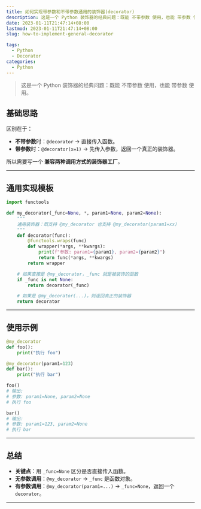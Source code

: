 ```yaml
---
title: 如何实现带参数和不带参数通用的装饰器(decorator)
description: 这是一个 Python 装饰器的经典问题：既能 不带参数 使用，也能 带参数 使用。
date: 2023-01-11T21:47:14+08:00
lastmod: 2023-01-11T21:47:14+08:00
slug: how-to-implement-general-decorator

tags:
  - Python
  - Decorator
categories:
  - Python
---
```


> 这是一个 Python 装饰器的经典问题：既能 不带参数 使用，也能 带参数 使用。

## 基础思路

区别在于：

- **不带参数**时：`@decorator` → 直接传入函数。
- **带参数**时：`@decorator(x=1)` → 先传入参数，返回一个真正的装饰器。

所以需要写一个 **兼容两种调用方式的装饰器工厂**。

---

## 通用实现模板

```python
import functools

def my_decorator(_func=None, *, param1=None, param2=None):
    """
    通用装饰器：既支持 @my_decorator 也支持 @my_decorator(param1=xx)
    """
    def decorator(func):
        @functools.wraps(func)
        def wrapper(*args, **kwargs):
            print(f"参数: param1={param1}, param2={param2}")
            return func(*args, **kwargs)
        return wrapper

    # 如果直接是 @my_decorator，_func 就是被装饰的函数
    if _func is not None:
        return decorator(_func)

    # 如果是 @my_decorator(...)，则返回真正的装饰器
    return decorator
```

---

## 使用示例

```python
@my_decorator
def foo():
    print("执行 foo")

@my_decorator(param1=123)
def bar():
    print("执行 bar")

foo()
# 输出:
# 参数: param1=None, param2=None
# 执行 foo

bar()
# 输出:
# 参数: param1=123, param2=None
# 执行 bar
```

---

## 总结

- **关键点**：用 `_func=None` 区分是否直接传入函数。
- **无参数调用**：`@my_decorator` → `_func` 是函数对象。
- **有参数调用**：`@my_decorator(param1=...)` → `_func=None`，返回一个 `decorator`。

---
